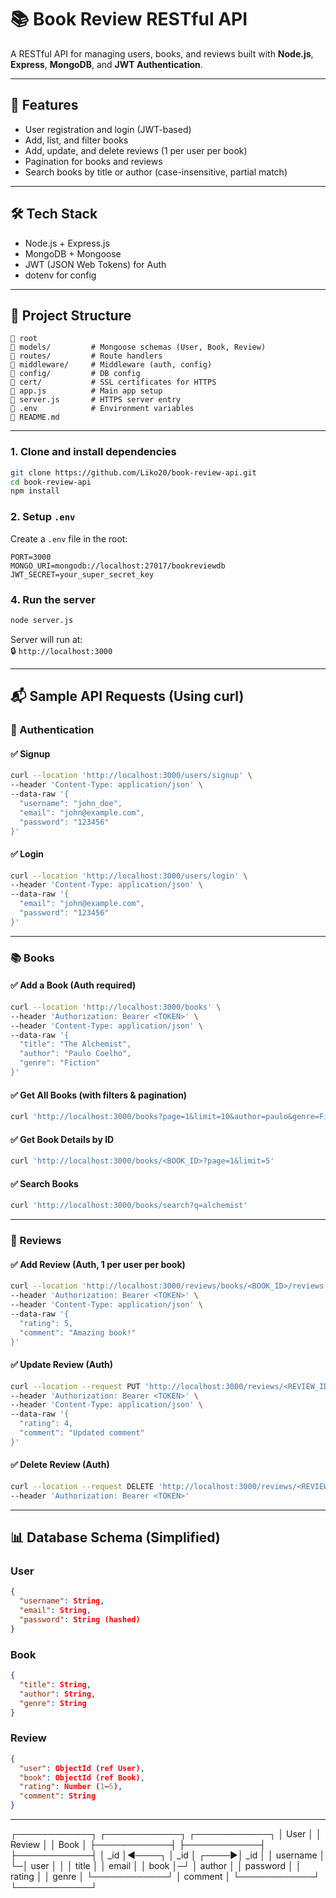 # 📚 Book Review RESTful API

A RESTful API for managing users, books, and reviews built with **Node.js**, **Express**, **MongoDB**, and **JWT Authentication**.

---

## 🚀 Features

- User registration and login (JWT-based)
- Add, list, and filter books
- Add, update, and delete reviews (1 per user per book)
- Pagination for books and reviews
- Search books by title or author (case-insensitive, partial match)

---

## 🛠️ Tech Stack

- Node.js + Express.js
- MongoDB + Mongoose
- JWT (JSON Web Tokens) for Auth
- dotenv for config

---

## 📁 Project Structure

```
📆 root
🐃 models/         # Mongoose schemas (User, Book, Review)
🐃 routes/         # Route handlers
🐃 middleware/     # Middleware (auth, config)
🐃 config/         # DB config
🐃 cert/           # SSL certificates for HTTPS
🐃 app.js          # Main app setup
🐃 server.js       # HTTPS server entry
🐃 .env            # Environment variables
🐃 README.md
```

---

### 1. Clone and install dependencies

```bash
git clone https://github.com/Liko20/book-review-api.git
cd book-review-api
npm install
```

### 2. Setup `.env`

Create a `.env` file in the root:

```env
PORT=3000
MONGO_URI=mongodb://localhost:27017/bookreviewdb
JWT_SECRET=your_super_secret_key
```

### 4. Run the server

```bash
node server.js
```

Server will run at:  
🔒 `http://localhost:3000`

---

## 📬 Sample API Requests (Using curl)

### 🔐 Authentication

#### ✅ Signup

```bash
curl --location 'http://localhost:3000/users/signup' \
--header 'Content-Type: application/json' \
--data-raw '{
  "username": "john_doe",
  "email": "john@example.com",
  "password": "123456"
}'
```

#### ✅ Login

```bash
curl --location 'http://localhost:3000/users/login' \
--header 'Content-Type: application/json' \
--data-raw '{
  "email": "john@example.com",
  "password": "123456"
}'
```

---

### 📚 Books

#### ✅ Add a Book (Auth required)

```bash
curl --location 'http://localhost:3000/books' \
--header 'Authorization: Bearer <TOKEN>' \
--header 'Content-Type: application/json' \
--data-raw '{
  "title": "The Alchemist",
  "author": "Paulo Coelho",
  "genre": "Fiction"
}'
```

#### ✅ Get All Books (with filters & pagination)

```bash
curl 'http://localhost:3000/books?page=1&limit=10&author=paulo&genre=Fiction'
```

#### ✅ Get Book Details by ID

```bash
curl 'http://localhost:3000/books/<BOOK_ID>?page=1&limit=5'
```

#### ✅ Search Books

```bash
curl 'http://localhost:3000/books/search?q=alchemist'
```

---

### 📝 Reviews

#### ✅ Add Review (Auth, 1 per user per book)

```bash
curl --location 'http://localhost:3000/reviews/books/<BOOK_ID>/reviews' \
--header 'Authorization: Bearer <TOKEN>' \
--header 'Content-Type: application/json' \
--data-raw '{
  "rating": 5,
  "comment": "Amazing book!"
}'
```

#### ✅ Update Review (Auth)

```bash
curl --location --request PUT 'http://localhost:3000/reviews/<REVIEW_ID>' \
--header 'Authorization: Bearer <TOKEN>' \
--header 'Content-Type: application/json' \
--data-raw '{
  "rating": 4,
  "comment": "Updated comment"
}'
```

#### ✅ Delete Review (Auth)

```bash
curl --location --request DELETE 'http://localhost:3000/reviews/<REVIEW_ID>' \
--header 'Authorization: Bearer <TOKEN>'
```

---

## 📊 Database Schema (Simplified)

### User

```json
{
  "username": String,
  "email": String,
  "password": String (hashed)
}
```

### Book

```json
{
  "title": String,
  "author": String,
  "genre": String
}
```

### Review

```json
{
  "user": ObjectId (ref User),
  "book": ObjectId (ref Book),
  "rating": Number (1–5),
  "comment": String
}
```

---

┌────────────┐       ┌────────────┐       ┌────────────┐
│   User     │       │   Review   │       │   Book     │
├────────────┤       ├────────────┤       ├────────────┤
│ _id        │◄────┐ │ _id        │ ┌────►│ _id        │
│ username   │     └─│ user       │ │     │ title      │
│ email      │       │ book       │─┘     │ author     │
│ password   │       │ rating     │       │ genre      │
└────────────┘       │ comment    │       └────────────┘
                     └────────────┘



